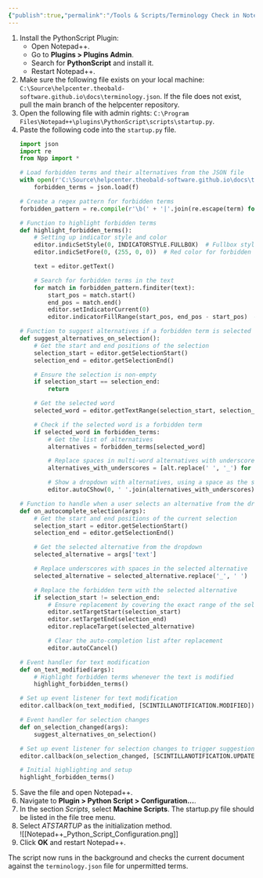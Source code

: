 ```yaml
---
{"publish":true,"permalink":"/Tools & Scripts/Terminology Check in Notepad++.md","cssclasses":""}
---
```



1. Install the PythonScript Plugin:
    - Open Notepad++.
    - Go to **Plugins > Plugins Admin**.
    - Search for **PythonScript** and install it.
    - Restart Notepad++.
2. Make sure the following file exists on your local machine: `C:\Source\helpcenter.theobald-software.github.io\docs\terminology.json`. If the file does not exist, pull the main branch of the helpcenter repository. 
3. Open the following file with admin rights: `C:\Program Files\Notepad++\plugins\PythonScript\scripts\startup.py`.
4. Paste the following code into the `startup.py` file.
	```python	
	import json
	import re
	from Npp import *
	
	# Load forbidden terms and their alternatives from the JSON file
	with open(r'C:\Source\helpcenter.theobald-software.github.io\docs\terminology.json', 'r') as f:
	    forbidden_terms = json.load(f)
	
	# Create a regex pattern for forbidden terms
	forbidden_pattern = re.compile(r'\b(' + '|'.join(re.escape(term) for term in forbidden_terms.keys()) + r')\b', re.IGNORECASE)
	
	# Function to highlight forbidden terms
	def highlight_forbidden_terms():
	    # Setting up indicator style and color
	    editor.indicSetStyle(0, INDICATORSTYLE.FULLBOX)  # Fullbox style for highlighting
	    editor.indicSetFore(0, (255, 0, 0))  # Red color for forbidden terms
	
	    text = editor.getText()
	
	    # Search for forbidden terms in the text
	    for match in forbidden_pattern.finditer(text):
	        start_pos = match.start()
	        end_pos = match.end()
	        editor.setIndicatorCurrent(0)
	        editor.indicatorFillRange(start_pos, end_pos - start_pos)  # Highlight the forbidden term
	
	# Function to suggest alternatives if a forbidden term is selected
	def suggest_alternatives_on_selection():
	    # Get the start and end positions of the selection
	    selection_start = editor.getSelectionStart()
	    selection_end = editor.getSelectionEnd()
	
	    # Ensure the selection is non-empty
	    if selection_start == selection_end:
	        return
	
	    # Get the selected word
	    selected_word = editor.getTextRange(selection_start, selection_end).lower()
	
	    # Check if the selected word is a forbidden term
	    if selected_word in forbidden_terms:
	        # Get the list of alternatives
	        alternatives = forbidden_terms[selected_word]
	
	        # Replace spaces in multi-word alternatives with underscores temporarily
	        alternatives_with_underscores = [alt.replace(' ', '_') for alt in alternatives]
	
	        # Show a dropdown with alternatives, using a space as the separator
	        editor.autoCShow(0, ' '.join(alternatives_with_underscores))
	
	# Function to handle when a user selects an alternative from the dropdown
	def on_autocomplete_selection(args):
	    # Get the start and end positions of the current selection
	    selection_start = editor.getSelectionStart()
	    selection_end = editor.getSelectionEnd()
	
	    # Get the selected alternative from the dropdown
	    selected_alternative = args['text']
	
	    # Replace underscores with spaces in the selected alternative
	    selected_alternative = selected_alternative.replace('_', ' ')
	
	    # Replace the forbidden term with the selected alternative
	    if selection_start != selection_end:
	        # Ensure replacement by covering the exact range of the selected text
	        editor.setTargetStart(selection_start)
	        editor.setTargetEnd(selection_end)
	        editor.replaceTarget(selected_alternative)
	
	        # Clear the auto-completion list after replacement
	        editor.autoCCancel()
	
	# Event handler for text modification
	def on_text_modified(args):
	    # Highlight forbidden terms whenever the text is modified
	    highlight_forbidden_terms()
	
	# Set up event listener for text modification
	editor.callback(on_text_modified, [SCINTILLANOTIFICATION.MODIFIED])
	
	# Event handler for selection changes
	def on_selection_changed(args):
	    suggest_alternatives_on_selection()
	
	# Set up event listener for selection changes to trigger suggestions
	editor.callback(on_selection_changed, [SCINTILLANOTIFICATION.UPDATEUI])
	
	# Initial highlighting and setup
	highlight_forbidden_terms()
	```
4. Save the file and open Notepad++.
5. Navigate to **Plugin > Python Script > Configuration...**.
6. In the section *Scripts*, select **Machine Scripts**. The startup.py file should be listed in the file tree menu.
7.  Select *ATSTARTUP* as the initialization method.<br> ![[Notepad++_Python_Script_Configuration.png]]
8. Click **OK** and restart Notepad++.

The script now runs in the background and checks the current document against the `terminology.json` file for unpermitted terms.

